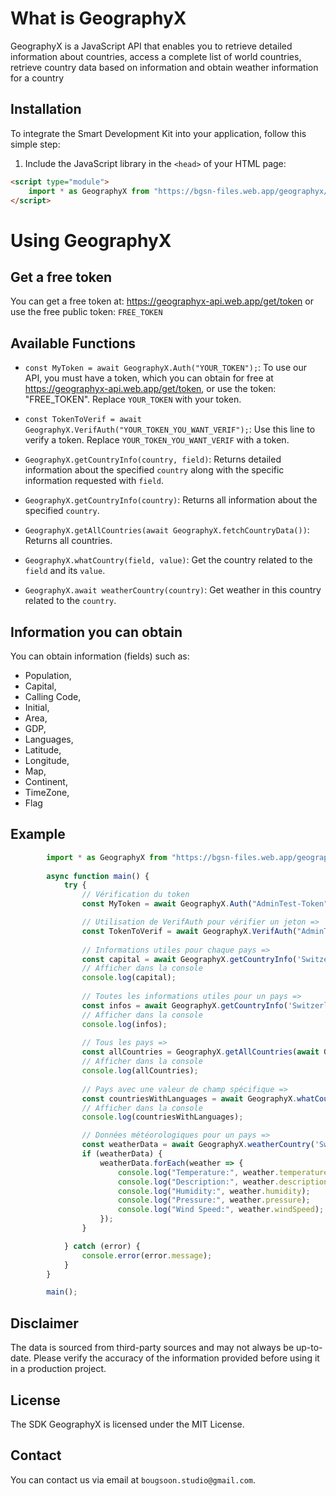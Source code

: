 # What is GeographyX

GeographyX is a JavaScript API that enables you to retrieve detailed information about countries, access a complete list of world countries, retrieve country data based on information and obtain weather information for a country

## Installation

To integrate the Smart Development Kit into your application, follow this simple step:

1. Include the JavaScript library in the `<head>` of your HTML page:

```html
<script type="module">
    import * as GeographyX from "https://bgsn-files.web.app/geographyx/geographyx.js";
</script>
```

# Using GeographyX

## Get a free token

You can get a free token at: https://geographyx-api.web.app/get/token or use the free public token: `FREE_TOKEN`

## Available Functions

- `const MyToken = await GeographyX.Auth("YOUR_TOKEN");`: To use our API, you must have a token, which you can obtain for free at https://geographyx-api.web.app/get/token, or use the token: "FREE_TOKEN". Replace `YOUR_TOKEN` with your token.
- `const TokenToVerif = await GeographyX.VerifAuth("YOUR_TOKEN_YOU_WANT_VERIF");`: Use this line to verify a token. Replace `YOUR_TOKEN_YOU_WANT_VERIF` with a token.

- `GeographyX.getCountryInfo(country, field)`: Returns detailed information about the specified `country` along with the specific information requested with `field`.
- `GeographyX.getCountryInfo(country)`: Returns all information about the specified `country`.
- `GeographyX.getAllCountries(await GeographyX.fetchCountryData())`: Returns all countries.
- `GeographyX.whatCountry(field, value)`: Get the country related to the `field` and its `value`.
- `GeographyX.await weatherCountry(country)`: Get weather in this country related to the `country`.

## Information you can obtain

You can obtain information (fields) such as:
- Population,
- Capital,
- Calling Code,
- Initial,
- Area,
- GDP,
- Languages,
- Latitude,
- Longitude,
- Map,
- Continent,
- TimeZone,
- Flag

## Example

```javascript
        import * as GeographyX from "https://bgsn-files.web.app/geographyx/geographyx.js";
        
        async function main() {
            try {
                // Vérification du token
                const MyToken = await GeographyX.Auth("AdminTest-Token"); 

                // Utilisation de VerifAuth pour vérifier un jeton =>
                const TokenToVerif = await GeographyX.VerifAuth("AdminTest-Token");
        
                // Informations utiles pour chaque pays =>
                const capital = await GeographyX.getCountryInfo('Switzerland', 'capital');
                // Afficher dans la console
                console.log(capital);
        
                // Toutes les informations utiles pour un pays =>
                const infos = await GeographyX.getCountryInfo('Switzerland');
                // Afficher dans la console
                console.log(infos);
        
                // Tous les pays =>
                const allCountries = GeographyX.getAllCountries(await GeographyX.fetchCountryData());
                // Afficher dans la console
                console.log(allCountries);
        
                // Pays avec une valeur de champ spécifique =>
                const countriesWithLanguages = await GeographyX.whatCountry('initial', 'CH');
                // Afficher dans la console
                console.log(countriesWithLanguages);

                // Données météorologiques pour un pays =>
                const weatherData = await GeographyX.weatherCountry('Switzerland');
                if (weatherData) {
                    weatherData.forEach(weather => {
                        console.log("Temperature:", weather.temperature);
                        console.log("Description:", weather.description);
                        console.log("Humidity:", weather.humidity);
                        console.log("Pressure:", weather.pressure);
                        console.log("Wind Speed:", weather.windSpeed);
                    });
                }

            } catch (error) {
                console.error(error.message);
            }
        }

        main();
```

## Disclaimer

The data is sourced from third-party sources and may not always be up-to-date. Please verify the accuracy of the information provided before using it in a production project.

## License

The SDK GeographyX is licensed under the MIT License.

## Contact

You can contact us via email at `bougsoon.studio@gmail.com`.
```
